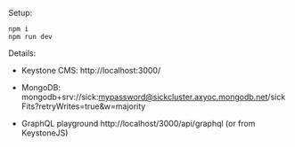 Setup:

```
npm i
npm run dev
```

Details:

- Keystone CMS:
  http://localhost:3000/

- MongoDB:
  mongodb+srv://sick:mypassword@sickcluster.axyoc.mongodb.net/sickFits?retryWrites=true&w=majority

- GraphQL playground
  http://localhost/3000/api/graphql (or from KeystoneJS)
